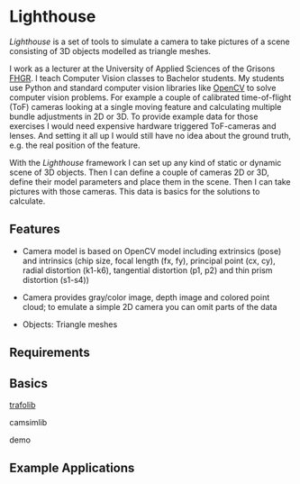 # Lighthouse

*Lighthouse* is a set of tools to simulate a camera to take pictures of a scene consisting of 3D objects modelled as triangle meshes.

I work as a lecturer at the University of Applied Sciences of the Grisons [FHGR](https://www.fhgr.ch/). I teach Computer Vision classes to Bachelor students. My students use Python and standard computer vision libraries like [OpenCV](https://opencv.org/) to solve computer vision problems. For example a couple of calibrated time-of-flight (ToF) cameras looking at a single moving feature and calculating multiple bundle adjustments in 2D or 3D. To provide example data for those exercises I would need expensive hardware triggered ToF-cameras and lenses. And setting it all up I would still have no idea about the ground truth, e.g. the real position of the feature.

With the *Lighthouse* framework I can set up any kind of static or dynamic scene of 3D objects. Then I can define a couple of cameras 2D or 3D, define their model parameters and place them in the scene. Then I can take pictures with those cameras. This data is basics for the solutions to calculate.

## Features

* Camera model is based on OpenCV model including extrinsics (pose) and intrinsics (chip size, focal length (fx, fy), principal point (cx, cy), radial distortion (k1-k6), tangential distortion (p1, p2) and thin prism distortion (s1-s4))
* Camera provides gray/color image, depth image and colored point cloud; to emulate a simple 2D camera you can omit parts of the data

* Objects: Triangle meshes

## Requirements

## Basics

[trafolib](trafolib)

camsimlib

demo

## Example Applications

